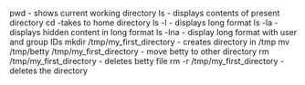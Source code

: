 pwd - shows current working directory
ls - displays contents of present directory
cd -takes to home directory
ls -l - displays long format
ls -la - displays hidden content in long format
ls -lna - display long format with user and group IDs
mkdir /tmp/my_first_directory - creates directory in /tmp
mv /tmp/betty /tmp/my_first_directory - move betty to other directory
rm /tmp/my_first_directory - deletes betty file
rm -r /tmp/my_first_directory - deletes the directory
